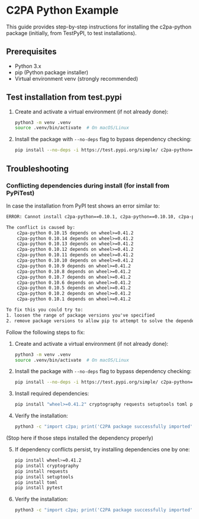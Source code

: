 # C2PA Python Example

This guide provides step-by-step instructions for installing the c2pa-python package (initially, from TestPyPI, to test installations).

## Prerequisites

- Python 3.x
- pip (Python package installer)
- Virtual environment venv (strongly recommended)

## Test installation from test.pypi

1. Create and activate a virtual environment (if not already done):

   ```bash
   python3 -m venv .venv
   source .venv/bin/activate  # On macOS/Linux
   ```

2. Install the package with `--no-deps` flag to bypass dependency checking:

   ```bash
   pip install --no-deps -i https://test.pypi.org/simple/ c2pa-python==0.10.15
   ```

## Troubleshooting

### Conflicting dependencies during install (for install from PyPiTest)

In case the installation from PyPI test shows an error similar to:

```txt
ERROR: Cannot install c2pa-python==0.10.1, c2pa-python==0.10.10, c2pa-python==0.10.11, c2pa-python==0.10.12, c2pa-python==0.10.13, c2pa-python==0.10.14, c2pa-python==0.10.15, c2pa-python==0.10.2, c2pa-python==0.10.5, c2pa-python==0.10.6, c2pa-python==0.10.7, c2pa-python==0.10.8 and c2pa-python==0.10.9 because these package versions have conflicting dependencies.

The conflict is caused by:
    c2pa-python 0.10.15 depends on wheel>=0.41.2
    c2pa-python 0.10.14 depends on wheel>=0.41.2
    c2pa-python 0.10.13 depends on wheel>=0.41.2
    c2pa-python 0.10.12 depends on wheel>=0.41.2
    c2pa-python 0.10.11 depends on wheel>=0.41.2
    c2pa-python 0.10.10 depends on wheel>=0.41.2
    c2pa-python 0.10.9 depends on wheel>=0.41.2
    c2pa-python 0.10.8 depends on wheel>=0.41.2
    c2pa-python 0.10.7 depends on wheel>=0.41.2
    c2pa-python 0.10.6 depends on wheel>=0.41.2
    c2pa-python 0.10.5 depends on wheel>=0.41.2
    c2pa-python 0.10.2 depends on wheel>=0.41.2
    c2pa-python 0.10.1 depends on wheel>=0.41.2

To fix this you could try to:
1. loosen the range of package versions you've specified
2. remove package versions to allow pip to attempt to solve the dependency conflict
```

Follow the following steps to fix:

1. Create and activate a virtual environment (if not already done):

   ```bash
   python3 -m venv .venv
   source .venv/bin/activate  # On macOS/Linux
   ```

2. Install the package with `--no-deps` flag to bypass dependency checking:

   ```bash
   pip install --no-deps -i https://test.pypi.org/simple/ c2pa-python==0.10.15
   ```

3. Install required dependencies:

   ```bash
   pip install "wheel>=0.41.2" cryptography requests setuptools toml pytest
   ```

4. Verify the installation:

   ```bash
   python3 -c "import c2pa; print('C2PA package successfully imported')"
   ```

(Stop here if those steps installed the dependency properly)

5. If dependency conflicts persist, try installing dependencies one by one:

   ```bash
   pip install wheel>=0.41.2
   pip install cryptography
   pip install requests
   pip install setuptools
   pip install toml
   pip install pytest
   ```

6. Verify the installation:

   ```bash
   python3 -c "import c2pa; print('C2PA package successfully imported')"
   ```
